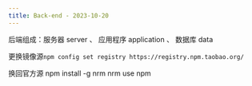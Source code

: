 ```yaml
---
title: Back-end - 2023-10-20
---
```

后端组成：服务器 server 、 应用程序 application 、 数据库 data


更换镜像源`npm config set registry https://registry.npm.taobao.org/`

换回官方源
npm install -g nrm
nrm use npm